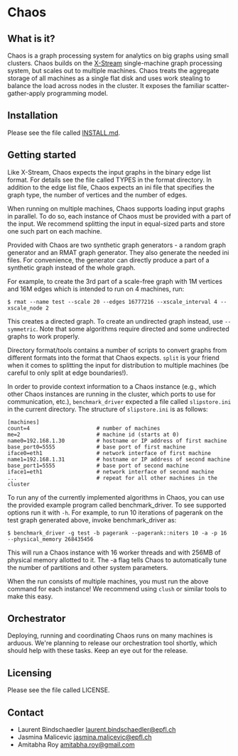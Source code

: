 Chaos
=====

What is it?
-----------

Chaos is a graph processing system for analytics on big graphs using small clusters. Chaos builds on the [X-Stream](https://github.com/epfl-labos/x-stream) single-machine graph processing system, but scales out to multiple machines. Chaos treats the aggregate storage of all machines as a single flat disk and uses work stealing to balance the load across nodes in the cluster. It exposes the familiar scatter-gather-apply programming model.

Installation
------------

Please see the file called [INSTALL.md](INSTALL.md).

Getting started
---------------

Like X-Stream, Chaos expects the input graphs in the binary edge list format. For details see the file called TYPES in the format directory. In addition to the edge list file, Chaos expects an ini file that specifies the graph type, the number of vertices and the number of edges.

When running on multiple machines, Chaos supports loading input graphs in parallel. To do so, each instance of Chaos must be provided with a part of the input. We recommend splitting the input in equal-sized parts and store one such part on each machine.

Provided with Chaos are two synthetic graph generators - a random graph generator and an RMAT graph generator. They also generate the needed ini files. For convenience, the generator can directly produce a part of a synthetic graph instead of the whole graph.

For example, to create the 3rd part of a scale-free graph with 1M vertices and 16M edges which is intended to run on 4 machines, run:
    
    $ rmat --name test --scale 20 --edges 16777216 --xscale_interval 4 --xscale_node 2

This creates a directed graph. To create an undirected graph instead, use `--symmetric`. Note that some algorithms require directed and some undirected graphs to work properly.

Directory format/tools contains a number of scripts to convert graphs from different formats into the format that Chaos expects. `split` is your friend when it comes to splitting the input for distribution to multiple machines (be careful to only split at edge boundaries!).

In order to provide context information to a Chaos instance (e.g., which other Chaos instances are running in the cluster, which ports to use for communication, etc.), `benchmark_driver` expected a file called `slipstore.ini` in the current directory. The structure of `slipstore.ini` is as follows:
 
    [machines]
    count=4						# number of machines
    me=2     					# machine id (starts at 0)
    name0=192.168.1.30			# hostname or IP address of first machine
    base_port0=5555				# base port of first machine
    iface0=eth1					# network interface of first machine
    name1=192.168.1.31			# hostname or IP address of second machine
    base_port1=5555				# base port of second machine
    iface1=eth1					# network interface of second machine
    ...							# repeat for all other machines in the cluster

To run any of the currently implemented algorithms in Chaos, you can use the provided example program called benchmark_driver. To see supported options run it with `-h`. For example, to run 10 iterations of pagerank on the test graph generated above, invoke benchmark_driver as:

    $ benchmark_driver -g test -b pagerank --pagerank::niters 10 -a -p 16 --physical_memory 268435456

This will run a Chaos instance with 16 worker threads and with 256MB of physical memory allotted to it. The -a flag tells Chaos to automatically tune the number of partitions and other system parameters.

When the run consists of multiple machines, you must run the above command for each instance! We recommend using `clush` or similar tools to make this easy.

Orchestrator
------------

Deploying, running and coordinating Chaos runs on many machines is arduous. We're planning to release our orchestration tool shortly, which should help with these tasks. Keep an eye out for the release.


Licensing
---------

Please see the file called LICENSE.

Contact
-------
- Laurent Bindschaedler <laurent.bindschaedler@epfl.ch>
- Jasmina Malicevic <jasmina.malicevic@epfl.ch>
- Amitabha Roy <amitabha.roy@gmail.com>
